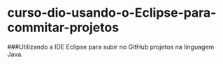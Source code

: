 # curso-dio-usando-o-Eclipse-para-commitar-projetos
###Utilizando a IDE Eclipse para subir no GitHub projetos na linguagem Java.

